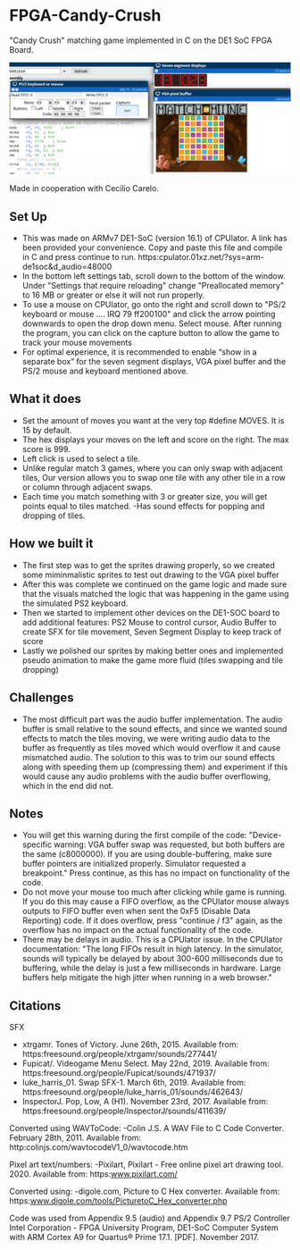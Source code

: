 # FPGA-Candy-Crush
"Candy Crush" matching game implemented in C on the DE1 SoC FPGA Board.

![FPGA Trumpet](./demo.png)

Made in cooperation with Cecilio Carelo.

## Set Up
- This was made on ARMv7 DE1-SoC (version 16.1) of CPUlator.
A link has been provided your convenience. Copy
and paste this file and compile in C and press continue to run.
https:cpulator.01xz.net/?sys=arm-de1soc&d_audio=48000
- In the bottom left settings tab, scroll down to the bottom of the window.
Under "Settings that require reloading" change "Preallocated memory"
to 16 MB or greater or else it will not run properly. 
- To use a mouse on CPUlator, go onto the right and scroll down to
"PS/2 keyboard or mouse .... IRQ 79 ff200100" and click the arrow pointing
downwards to open the drop down menu. Select mouse. After running the program,
you can click on the capture button to allow the game to track your mouse
movements
- For optimal experience, it is recommended to enable “show in a separate box” for the seven segment
displays, VGA pixel buffer and the PS/2 mouse and keyboard mentioned above.

## What it does
- Set the amount of moves you want at the very top #define MOVES. It is 15 by default.
- The hex displays your moves on the left and score on the right. The max
score is 999.
- Left click is used to select a tile.
- Unlike regular match 3 games, where you can only swap with adjacent tiles,
Our version allows you to swap one tile with any other tile in a row
or column through adjacent swaps.
- Each time you match something with 3 or greater size, you will get points
equal to tiles matched.
-Has sound effects for popping and dropping of tiles.


## How we built it
- The first step was to get the sprites drawing properly, so we created some miminmalistic sprites to test out drawing to the VGA pixel buffer
- After this was complete we continued on the game logic and made sure that the visuals matched the logic that was happening in the game using the simulated PS2 keyboard.
- Then we started to implement other devices on the DE1-SOC board to add additional features: PS2 Mouse to control cursor, Audio Buffer to create SFX for tile movement, Seven Segment Display to keep track of score
- Lastly we polished our sprites by making better ones and implemented pseudo animation to make the game more fluid (tiles swapping and tile dropping)

## Challenges
- The most difficult part was the audio buffer implementation. The audio buffer is small relative to the sound effects, and since we wanted sound effects to match the tiles moving, we were writing audio data to the buffer as frequently as tiles moved which would overflow it and cause mismatched audio. The solution to this was to trim our sound effects along with speeding them up (compressing them) and experiment if this would cause any audio problems with the audio buffer overflowing, which in the end did not.

## Notes
- You will get this warning during the first compile of the code:
"Device-specific warning: VGA buffer swap was requested, but both buffers
are the same (c8000000). If you are using double-buffering, make sure buffer
pointers are initialized properly. Simulator requested a breakpoint."
Press continue, as this has no impact on functionality of the code.
- Do not move your mouse too much after clicking while game is running. If you do
this may cause a FIFO overflow, as the CPUlator mouse always outputs to FIFO buffer
even when sent the 0xF5 (Disable Data Reporting) code. If it does overflow,
press "continue / f3" again, as the overflow has no impact on the actual
functionality of the code.
- There may be delays in audio. This is a CPUlator issue. In the CPUlator documentation:
"The long FIFOs result in high latency. In the simulator,
sounds will typically be delayed by about 300-600 milliseconds due to buffering,
while the delay is just a few milliseconds in hardware. Large buffers help
mitigate the high jitter when running in a web browser."

## Citations
SFX
- xtrgamr. Tones of Victory. June 26th, 2015. Available from: https:freesound.org/people/xtrgamr/sounds/277441/
- Fupicat/. Videogame Menu Select. May 22nd, 2019. Available from: https:freesound.org/people/Fupicat/sounds/471937/
- luke_harris_01. Swap SFX-1. March 6th, 2019. Available from: https:freesound.org/people/luke_harris_01/sounds/462643/
- InspectorJ. Pop, Low, A (H1). November 23rd, 2017. Available from: https:freesound.org/people/InspectorJ/sounds/411639/

Converted using WAVToCode:
-Colin J.S. A WAV File to C Code Converter. February 28th, 2011. Available from: http:colinjs.com/wavtocodeV1_0/wavtocode.htm

Pixel art text/numbers:
-Pixilart, Pixilart - Free online pixel art drawing tool. 2020. Available from: https:www.pixilart.com/

Converted using:
-digole.com, Picture to C Hex converter. Available from: https:www.digole.com/tools/PicturetoC_Hex_converter.php

Code was used from Appendix 9.5 (audio) and Appendix 9.7 PS/2 Controller
Intel Corporation - FPGA University Program, DE1-SoC Computer System with ARM Cortex A9 for Quartus® Prime 17.1. [PDF]. November 2017.
